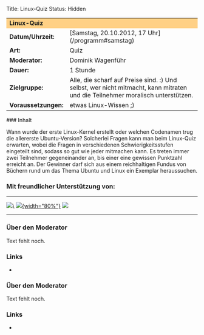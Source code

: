 Title: Linux-Quiz
Status: Hidden

<table border="0" cellpadding="3" cellspacing="0" width="100%">
<tr>
<td colspan="3" style="font-weight: bold; background-color: #ffd085;">
Linux-Quiz

</td>
</tr>
<tr>
<td style="font-weight: bold;">
Datum/Uhrzeit:

</td>
<td>
[Samstag, 20.10.2012, 17 Uhr](/programm#samstag)

</td>
</tr>
<tr>
<td style="font-weight: bold;">
Art:

</td>
<td>
Quiz

</td>
</tr>
<tr>
<td style="font-weight: bold;">
Moderator:

</td>
<td>
Dominik Wagenführ

</td>
</tr>
<tr>
<td style="font-weight: bold;">
Dauer:

</td>
<td>
1 Stunde

</td>
</tr>
<tr>
<td style="font-weight: bold;">
Zielgruppe:

</td>
<td>
Alle, die scharf auf Preise sind. :) Und selbst, wer nicht mitmacht,
kann mitraten und die Teilnehmer moralisch unterstützen.

</td>
</tr>
<tr>
<td style="font-weight: bold;">
Voraussetzungen:

</td>
<td>
etwas Linux-Wissen ;)

</td>
</tr>
</table>
### Inhalt

Wann wurde der erste Linux-Kernel erstellt oder welchen Codenamen trug
die allererste Ubuntu-Version? Solcherlei Fragen kann man beim
Linux-Quiz erwarten, wobei die Fragen in verschiedenen
Schwierigkeitsstufen eingeteilt sind, sodass so gut wie jeder mitmachen
kann. Es treten immer zwei Teilnehmer gegeneinander an, bis einer eine
gewissen Punktzahl erreicht an. Der Gewinner darf sich aus einem
reichhaltigen Fundus von Büchern rund um das Thema Ubuntu und Linux ein
Exemplar heraussuchen.

### Mit freundlicher Unterstützung von:

  ---------------------------------------------------------------------------------------------------- ----------------------------------------------------------------------------------------------------------
  [![](http://ubucon.de/sites/ubucon.de/files/galileo-press-anim.gif)](http://galileo-press.de/)\      [![](http://ubucon.de/sites/ubucon.de/files/osp-logo.jpg){width="80%"}](https://www.opensourcepress.de/)
  [![](http://ubucon.de/sites/ubucon.de/files/logo_it-fachportal.jpg)](http://www.it-fachportal.de/)   
  ---------------------------------------------------------------------------------------------------- ----------------------------------------------------------------------------------------------------------

### Über den Moderator

Text fehlt noch.

### Links

-   

### Über den Moderator

Text fehlt noch.

### Links

-   

